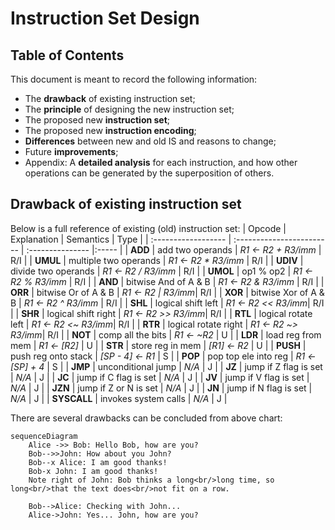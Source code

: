 # Instruction Set Design

## Table of Contents
This document is meant to record the following information:
* The __drawback__ of existing instruction set;
* The __principle__ of designing the new instruction set;
* The proposed new __instruction set__;
* The proposed new __instruction encoding__;
* __Differences__ between new and old IS and reasons to change;
* Future __improvements__;
* Appendix: A __detailed analysis__ for each instruction, and how other operations can be generated by the superposition of others.

## Drawback of existing instruction set
Below is a full reference of existing (old) instruction set:
| Opcode              | Explanation               | Semantics           | Type  |
| :------------------ | :------------------------ | :---------------    |:----- |
| __ADD__             |   add two operands        | _R1 <- R2 + R3/imm_ |  R/I  |
| __UMUL__            |   multiple two operands   | _R1 <- R2 * R3/imm_ |  R/I  |
| __UDIV__            |   divide two operands     | _R1 <- R2 / R3/imm_ |  R/I  |
| __UMOL__            |   op1 % op2               | _R1 <- R2 % R3/imm_ |  R/I  |
| __AND__             |   bitwise And of A & B    | _R1 <- R2 & R3/imm_ |  R/I  |
| __ORR__             |   bitwise Or of A & B     | _R1 <- R2 \| R3/imm_|  R/I  |
| __XOR__             |   bitwise Xor of A & B    | _R1 <- R2 ^ R3/imm_ |  R/I  |
| __SHL__             |   logical shift left      | _R1 <- R2 << R3/imm_|  R/I  |
| __SHR__             |   logical shift right     | _R1 <- R2 >> R3/imm_|  R/I  |
| __RTL__             |   logical rotate left     | _R1 <- R2 <~ R3/imm_|  R/I  |
| __RTR__             |   logical rotate right    | _R1 <- R2 ~> R3/imm_|  R/I  |
| __NOT__             |   comp all the bits       | _R1 <- ~R2_         |  U    |
| __LDR__             |   load reg from mem       | _R1 <- [R2]_        |  U    |
| __STR__             |   store reg in mem        | _[R1] <- R2_        |  U    |
| __PUSH__            |   push reg onto stack     | _[SP - 4] <- R1_    |  S    |
| __POP__             |   pop top ele into reg    | _R1 <- [SP] + 4_    |  S    |
| __JMP__             |   unconditional jump      | _N/A_               |  J    |
| __JZ__              |   jump if Z flag is set   | _N/A_               |  J    |
| __JC__              |   jump if C flag is set   | _N/A_               |  J    |
| __JV__              |   jump if V flag is set   | _N/A_               |  J    |
| __JZN__             |   jump if Z or N is set   | _N/A_               |  J    |
| __JN__              |   jump if N flag is set   | _N/A_               |  J    |
| __SYSCALL__         |   invokes system calls    | _N/A_               |  J    |

There are several drawbacks can be concluded from above chart:

```mermaid
sequenceDiagram
    Alice ->> Bob: Hello Bob, how are you?
    Bob-->>John: How about you John?
    Bob--x Alice: I am good thanks!
    Bob-x John: I am good thanks!
    Note right of John: Bob thinks a long<br/>long time, so long<br/>that the text does<br/>not fit on a row.

    Bob-->Alice: Checking with John...
    Alice->John: Yes... John, how are you?
```